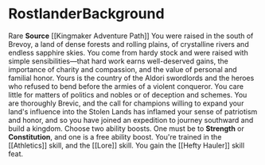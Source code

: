 ﻿---
ability: null
ability_boost: null
feat: null
id: '342'
name: Rostlander
prerequisite: null
rarity: null
skill: null
source: '[[DATABASE/source/Kingmaker Adventure Path|Kingmaker Adventure Path]]'
subcategory: null
trait: null
type: null

---
# Rostlander<span class="item-type">Background</span>

<span class="trait-rare item-trait">Rare</span>
**Source** [[Kingmaker Adventure Path]]
You were raised in the south of Brevoy, a land of dense forests and rolling plains, of crystalline rivers and endless sapphire skies. You come from hardy stock and were raised with simple sensibilities—that hard work earns well-deserved gains, the importance of charity and compassion, and the value of personal and familial honor. Yours is the country of the Aldori swordlords and the heroes who refused to bend before the armies of a violent conqueror. You care little for matters of politics and nobles or of deception and schemes. You are thoroughly Brevic, and the call for champions willing to expand your land's influence into the Stolen Lands has inflamed your sense of patriotism and honor, and so you have joined an expedition to journey southward and build a kingdom.
Choose two ability boosts. One must be to **Strength** or **Constitution**, and one is a free ability boost.
You're trained in the [[Athletics]] skill, and the [[Lore]] skill. You gain the [[Hefty Hauler]] skill feat.